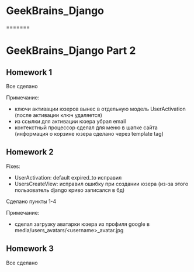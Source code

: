 # GeekBrains_Django
=======
# GeekBrains_Django Part 2

## Homework 1
Все сделано

Примечание:
- ключи активации юзеров вынес в отдельную модель UserActivation 
  (после активации ключ удаляется)
- из ссылки для активации юзера убрал email
- контекстный процессор сделал для меню в шапке сайта
  (информация о корзине юзера сделано через template tag)
  
## Homework 2
Fixes:
- UserActivation: default expired_to исправил
- UsersCreateView: исправил ошибку при создании юзера (из-за этого пользователь django криво записался в бд)

Сделано пункты 1-4

Примечание:
- сделал загрузку аватарки юзера из профиля google в media/users_avatars/\<username>_avatar.jpg

## Homework 3
Все сделано
